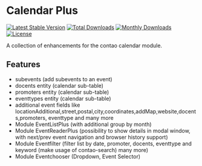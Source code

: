 # Calendar Plus

[![Latest Stable Version](https://poser.pugx.org/heimrichhannot/contao-calendar_plus/v/stable)](https://packagist.org/packages/heimrichhannot/contao-calendar_plus)
[![Total Downloads](https://poser.pugx.org/heimrichhannot/contao-calendar_plus/downloads)](https://packagist.org/packages/heimrichhannot/contao-calendar_plus)
[![Monthly Downloads](https://poser.pugx.org/heimrichhannot/contao-calendar_plus/d/monthly)](https://packagist.org/packages/heimrichhannot/contao-calendar_plus)
[![License](https://poser.pugx.org/heimrichhannot/contao-calendar_plus/license)](https://packagist.org/packages/heimrichhannot/contao-calendar_plus)

A collection of enhancements for the contao calendar module.

## Features

- subevents (add subevents to an event)
- docents entity (calendar sub-table)
- promoters entity (calendar sub-table)
- eventtypes entity (calendar sub-table)
- additional event fields like locationAdditional,street,postal,city,coordinates,addMap,website,docents,promoters, eventtype and many more
- Module EventListPlus (with additional group by month)
- Module EventReaderPlus (possibility to show details in modal window, with next/prev event navigation and browser history support)
- Module Eventfilter (filter list by date, promoter, docents, eventtype and keyword (make usage of contao-search) many more)
- Module Eventchooser (Dropdown, Event Selector)

